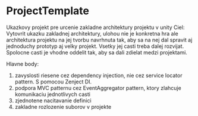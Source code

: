 # ProjectTemplate

Ukazkovy projekt pre urcenie zakladne architektury projektu v unity
Ciel:
Vytovrit ukazku zakladnej architektury, ulohou nie je konkretna hra ale architektura projektu na jej tvorbu navrhnuta tak,
aby sa na nej dal spravit aj jednoduchy prototyp aj velky projekt. Vsetky jej casti treba dalej rozvijat. Spolocne casti je 
vhodne oddelit tak, aby sa dali zdielat medzi projektami.

Hlavne body:

1. zavyslosti riesene cez dependency injection, nie cez service locator pattern. S pomocou Zenject DI.
2. podpora MVC patternu cez EventAggregator pattern, ktory zlahcuje komunikaciu jednotlivych casti
3. zjednotene nacitavanie definici
4. zakladne rozlozenie suborov v projekte
